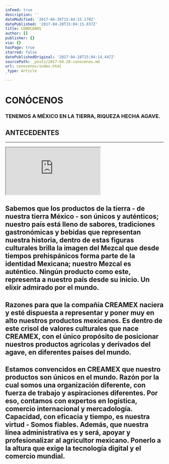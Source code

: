 ```yaml
---
inFeed: true
description: ''
dateModified: '2017-04-28T15:04:15.170Z'
datePublished: '2017-04-28T15:04:15.837Z'
title: CONÓCENOS
author: []
publisher: {}
via: {}
hasPage: true
starred: false
datePublishedOriginal: '2017-04-28T15:04:14.447Z'
sourcePath: _posts/2017-04-28-conocenos.md
url: conocenos/index.html
_type: Article

---
```

# CONÓCENOS

### **TENEMOS A MÉXICO EN LA TIERRA, RIQUEZA HECHA AGAVE.**

## **ANTECEDENTES**

---

<iframe src="https://the-grid.github.io/ed-location/?latitude=21.779905342529645&amp;longitude=-101.6015625&amp;zoom=1" style=""></iframe>

## Sabemos que los productos de la tierra - de nuestra tierra México - son únicos y auténticos; nuestro país está lleno de sabores, tradiciones gastronómicas y bebidas que representan nuestra historia, dentro de estas figuras culturales brilla la imagen del Mezcal que desde tiempos prehispánicos forma parte de la identidad Mexicana; nuestro Mezcal es auténtico. Ningún producto como este, representa a nuestro país desde su inicio. Un elixir admirado por el mundo. 

## Razones para que la compañía CREAMEX naciera y esté dispuesta a representar y poner muy en alto nuestros productos mexicanos. Es dentro de este crisol de valores culturales que nace CREAMEX, con el único propósito de posicionar nuestros productos agrícolas y derivados del agave, en diferentes países del mundo.

## Estamos convencidos en CREAMEX que nuestro productos son únicos en el  mundo.  Razón por la cual somos una organización diferente, con fuerza de trabajo y aspiraciones diferentes. Por eso, contamos con expertos en logística, comercio internacional y mercadología. Capacidad, con eficacia y tiempo, es nuestra virtud - Somos fiables. Además, que nuestra línea administrativa es y será, apoyar y profesionalizar al agricultor mexicano. Ponerlo a la altura que exige la tecnología digital y el comercio mundial.
